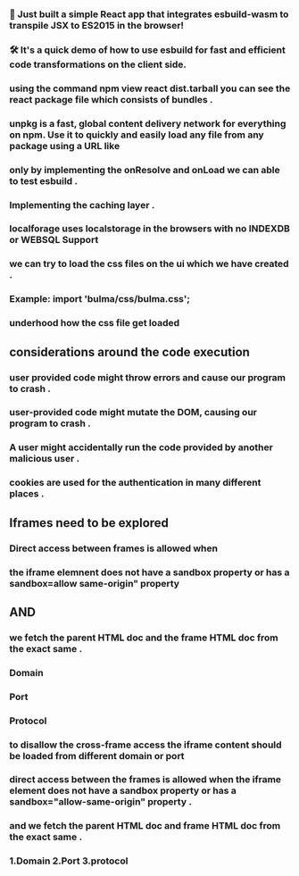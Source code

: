 ### 🚀 Just built a simple React app that integrates esbuild-wasm to transpile JSX to ES2015 in the browser!

### 🛠️ It's a quick demo of how to use esbuild for fast and efficient code transformations on the client side.

### using the command npm view react dist.tarball you can see the react package file which consists of bundles .

### unpkg is a fast, global content delivery network for everything on npm. Use it to quickly and easily load any file from any package using a URL like

### only by implementing the onResolve and onLoad we can able to test esbuild .

### Implementing the caching layer .

### localforage uses localstorage in the browsers with no INDEXDB or WEBSQL Support

### we can try to load the css files on the ui which we have created .

### Example: import 'bulma/css/bulma.css';

### underhood how the css file get loaded

## considerations around the code execution

### user provided code might throw errors and cause our program to crash .

### user-provided code might mutate the DOM, causing our program to crash .

### A user might accidentally run the code provided by another malicious user .

### cookies are used for the authentication in many different places .

## Iframes need to be explored

### Direct access between frames is allowed when

### the iframe elemnent does not have a sandbox property or has a sandbox=allow same-origin" property

## AND

### we fetch the parent HTML doc and the frame HTML doc from the exact same .

### Domain

### Port

### Protocol

### to disallow the cross-frame access the iframe content should be loaded from different domain or port

### direct access between the frames is allowed when the iframe element does not have a sandbox property or has a sandbox="allow-same-origin" property .

### and we fetch the parent HTML doc and frame HTML doc from the exact same .

### 1.Domain 2.Port 3.protocol
